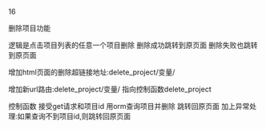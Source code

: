 16

删除项目功能

逻辑是点击项目列表的任意一个项目删除
删除成功跳转到原页面
删除失败也跳转到原页面

增加html页面的删除超链接地址:delete_project/变量/

增加新url路由:delete_project/变量/
指向控制函数delete_project

控制函数
接受get请求和项目id
用orm查询项目并删除
跳转回原页面
加上异常处理:如果查询不到项目id,则跳转回原页面